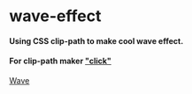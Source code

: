 # wave-effect

#### Using CSS clip-path to make cool wave effect.

#### For clip-path maker ["click"](https://bennettfeely.com/clippy/)

[Wave](https://github.com/berkcantelseren/wave-effect/blob/main/gif.gif)
